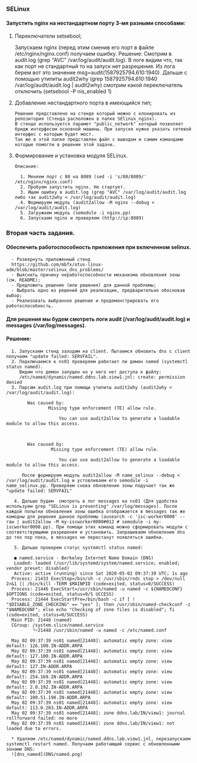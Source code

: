 ### SELinux 

#### Запустить nginx на нестандартном порту 3-мя разными способами:

1. Переключатели setsebool; 
	
	  Запускаем nginx (перед этим сменив его порт в файле /etc/nginx/nginx.conf) получаем ошибку.
	  Решение:
	  Смотрим в audit.log (grep "AVC" /var/log/audit/audit.log). В логе видим что, так как порт не стандартный то на запуск нет разрешения. Из лога берем вот это значение msg=audit(1587925794.610:1940).
	  Дальше с помощью утилиты audit2why (grep 1587925794.610:1940 /var/log/audit/audit.log | audit2why) смотрим какой переключатель отключить (setsebool -P nis_enabled 1) 

2. Добавление нестандартного порта в имеющийся тип;  
	   
	   Решение представлено на стенде который можно с клонировать из репозитория (Стенда расположен в папке SElinux_nginx). 
	   В стенде используется парамет "public_network" который позволяет бридж интерфесом основной машины. При запуске нужно указать сетевой интерфес с которым будет мост. 
	   Так же в этой папке представлен файл с выводом и самим командами которые помогли в решении этой задачи.

3. Формирование и установка модуля SELinux.

	   Описание:

	     1. Меняем порт с 80 на 8089 (sed -i 's/80/8089/' /etc/nginx/nginx.conf)
	     2. Пробуем запустить nginx. Не стартует.
	     3. Ищем ошибку в audit.log (grep "AVC" /var/log/audit/audit.log либо так audit2why < /var/log/audit/audit.log)
	     4. Формируем модуль (audit2allow -M nginx --debug < /var/log/audit/audit.log)
	     5. Загружаем модуль (semodule -i nginx.pp)
	     6. Запускаем nginx и проверяем (http://ip:8089) 

 
### Вторая часть задания.

#### Обеспечить работоспособность приложения при включенном selinux.
	  - Развернуть приложенный стенд
	  https://github.com/mbfx/otus-linux-adm/blob/master/selinux_dns_problems/
	  - Выяснить причину неработоспособности механизма обновления зоны (см. README);
	  - Предложить решение (или решения) для данной проблемы;
	  - Выбрать одно из решений для реализации, предварительно обосновав выбор;
	  - Реализовать выбранное решение и продемонстрировать его работоспособность.

#### Для решения мы будем смотреть логи audit (/var/log/audit/audit.log) и messages (/var/log/messages).	
#### Решение: 
     
      1. Запускаем стенд заходим на client. Пытаемся обновить dns c client получаем "update failed: SERVFAIL". 
      2. Подключаемся к ns01 проверяем работает ли демон named (systemctl status named).
      	 Видим что демон запущен но у него нет доступа к файлу:
      	 /etc/named/dynamic/named.ddns.lab.view1.jnl: create: permission denied
	  3. Парсим audit.log при помощи утилиты audit2why (audit2why < /var/log/audit/audit.log):
	  	 
			Was caused by:
					Мissing type enforcement (TE) allow rule.

						You can use audit2allow to generate a loadable module to allow this access.

		

			Was caused by:
					 Missing type enforcement (TE) allow rule.

						You can use audit2allow to generate a loadable module to allow this access.

          После формируем модуль audit2allow -M name_selinux --debug < /var/log/audit/audit.log и устовливаем его semodule -i name_selinux.pp. Проверяем снова обновление зоны подучает так же "update failed: SERVFAIL"
       
       4. Дальше будем  смотреть в лог messages на ns01 (Для удобства используем grep "SELinux is preventing" /var/log/messages). После каждой попытки обновления зоны ошибка отображается в messages так же комодны для решения данное проблемы (ausearch -c 'isc-worker0000' --raw | audit2allow -M my-iscworker0000#012 # semodule -i my-iscworker0000.pp). При помощи этих команд можно сформировать модули с соответствующими разрешения и установить. Запрашиваем обновление dns до тех пор пока, в messages не перестанут появляться ошибки. 

       5. Дальше проверем статус systemctl status named:
       
       ● named.service - Berkeley Internet Name Domain (DNS)
       Loaded: loaded (/usr/lib/systemd/system/named.service; enabled; vendor preset: disabled)
       Active: active (running) since Sat 2020-05-02 09:37:39 UTC; 1s ago
      Process: 21433 ExecStop=/bin/sh -c /usr/sbin/rndc stop > /dev/null 2>&1 || /bin/kill -TERM $MAINPID (code=exited, status=0/SUCCESS)
      Process: 21446 ExecStart=/usr/sbin/named -u named -c ${NAMEDCONF} $OPTIONS (code=exited, status=0/S UCCESS)
      Process: 21444 ExecStartPre=/bin/bash -c if [ ! "$DISABLE_ZONE_CHECKING" == "yes" ]; then /usr/sbin/named-checkconf -z "$NAMEDCONF"; else echo "Checking of zone files is disabled"; fi (code=exited, status=0/SUCCESS)
      Main PID: 21448 (named)
      CGroup: /system.slice/named.service
              └─21448 /usr/sbin/named -u named -c /etc/named.conf

      May 02 09:37:39 ns01 named[21448]: automatic empty zone: view default: 126.100.IN-ADDR.ARPA
      May 02 09:37:39 ns01 named[21448]: automatic empty zone: view default: 127.100.IN-ADDR.ARPA
      May 02 09:37:39 ns01 named[21448]: automatic empty zone: view default: 127.IN-ADDR.ARPA 
      May 02 09:37:39 ns01 named[21448]: automatic empty zone: view default: 254.169.IN-ADDR.ARPA 
      May 02 09:37:39 ns01 named[21448]: automatic empty zone: view default: 2.0.192.IN-ADDR.ARPA
      May 02 09:37:39 ns01 named[21448]: automatic empty zone: view default: 100.51.198.IN-ADDR.ARPA
      May 02 09:37:39 ns01 named[21448]: automatic empty zone: view default: 113.0.203.IN-ADDR.ARPA
      May 02 09:37:39 ns01 named[21448]: zone ddns.lab/IN/view1: journal rollforward failed: no more
      May 02 09:37:39 ns01 named[21448]: zone ddns.lab/IN/view1: not loaded due to errors.

      * Удаляем /etc/named/dynamic/named.ddns.lab.view1.jnl, перезапускаем systemctl restart named. Получаем работающий сервис с обновленными зонами DNS:
      ![dns_named](DNS/named.png)







